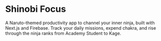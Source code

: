 # Shinobi Focus

A Naruto-themed productivity app to channel your inner ninja, built with Next.js and Firebase. Track your daily missions, expend chakra, and rise through the ninja ranks from Academy Student to Kage.